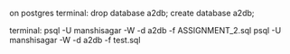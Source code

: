 on postgres terminal:
drop database a2db; create database a2db;

terminal:
psql -U manshisagar -W -d a2db -f ASSIGNMENT_2.sql
psql -U manshisagar -W -d a2db -f test.sql
